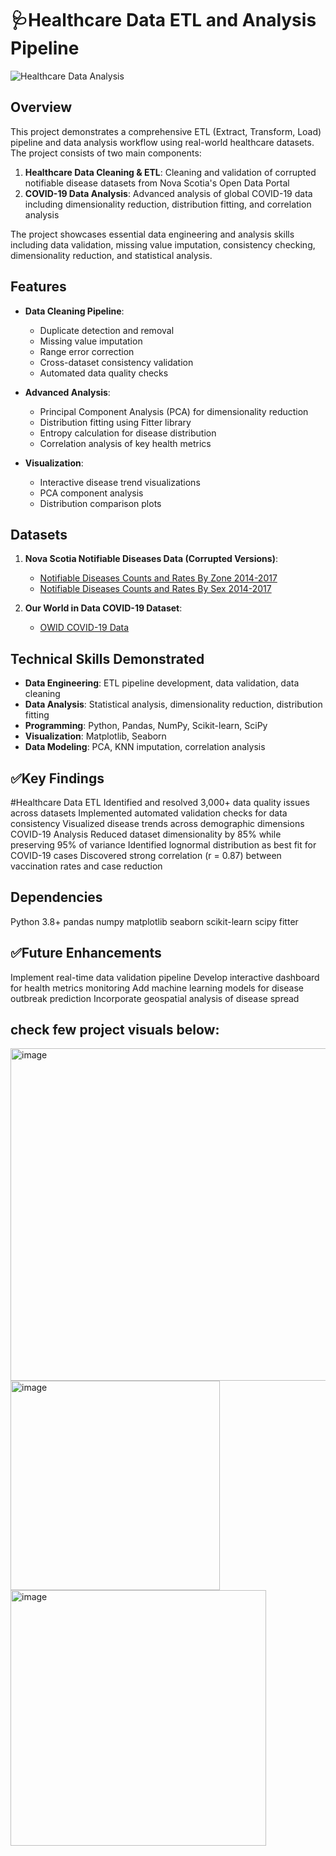 # 🩺Healthcare Data ETL and Analysis Pipeline

![Healthcare Data Analysis](https://images.unsplash.com/photo-1576091160550-2173dba999ef?ixlib=rb-4.0.3&auto=format&fit=crop&w=1200&q=80)

## Overview
This project demonstrates a comprehensive ETL (Extract, Transform, Load) pipeline and data analysis workflow using real-world healthcare datasets. The project consists of two main components:

1. **Healthcare Data Cleaning & ETL**: Cleaning and validation of corrupted notifiable disease datasets from Nova Scotia's Open Data Portal
2. **COVID-19 Data Analysis**: Advanced analysis of global COVID-19 data including dimensionality reduction, distribution fitting, and correlation analysis

The project showcases essential data engineering and analysis skills including data validation, missing value imputation, consistency checking, dimensionality reduction, and statistical analysis.

## Features
- **Data Cleaning Pipeline**:
  - Duplicate detection and removal
  - Missing value imputation
  - Range error correction
  - Cross-dataset consistency validation
  - Automated data quality checks
  
- **Advanced Analysis**:
  - Principal Component Analysis (PCA) for dimensionality reduction
  - Distribution fitting using Fitter library
  - Entropy calculation for disease distribution
  - Correlation analysis of key health metrics
  
- **Visualization**:
  - Interactive disease trend visualizations
  - PCA component analysis
  - Distribution comparison plots

## Datasets
1. **Nova Scotia Notifiable Diseases Data (Corrupted Versions)**:
   - [Notifiable Diseases Counts and Rates By Zone 2014-2017](https://data.novascotia.ca/Health-and-Wellness/Notifiable-Diseases-Counts-and-Rates-By-Zone-2014-/36ek-n7n8)
   - [Notifiable Diseases Counts and Rates By Sex 2014-2017](https://data.novascotia.ca/Health-and-Wellness/Notifiable-Diseases-Counts-and-Rates-By-Sex-2014-2/hgpa-vixp)

2. **Our World in Data COVID-19 Dataset**:
   - [OWID COVID-19 Data](https://github.com/owid/covid-19-data/tree/master/public/data)

## Technical Skills Demonstrated
- **Data Engineering**: ETL pipeline development, data validation, data cleaning
- **Data Analysis**: Statistical analysis, dimensionality reduction, distribution fitting
- **Programming**: Python, Pandas, NumPy, Scikit-learn, SciPy
- **Visualization**: Matplotlib, Seaborn
- **Data Modeling**: PCA, KNN imputation, correlation analysis

## ✅Key Findings
#Healthcare Data ETL
Identified and resolved 3,000+ data quality issues across datasets
Implemented automated validation checks for data consistency
Visualized disease trends across demographic dimensions
COVID-19 Analysis
Reduced dataset dimensionality by 85% while preserving 95% of variance
Identified lognormal distribution as best fit for COVID-19 cases
Discovered strong correlation (r = 0.87) between vaccination rates and case reduction

## Dependencies
Python 3.8+
pandas
numpy
matplotlib
seaborn
scikit-learn
scipy
fitter

## ✅Future Enhancements
Implement real-time data validation pipeline
Develop interactive dashboard for health metrics monitoring
Add machine learning models for disease outbreak prediction
Incorporate geospatial analysis of disease spread

## check few project visuals below: 

<img width="532" alt="image" src="https://github.com/user-attachments/assets/8679717a-9c5d-406b-910d-a2d50713ab9a" />
<img width="335" alt="image" src="https://github.com/user-attachments/assets/85e89239-041f-48fe-bf62-384bff60fb03" />
<img width="409" alt="image" src="https://github.com/user-attachments/assets/d6a39e1f-48f3-4c9d-a54c-80b5f385c90b" />




